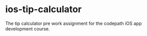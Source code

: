 # ios-tip-calculator
The tip calculator pre work assignment for the codepath iOS app development course.
